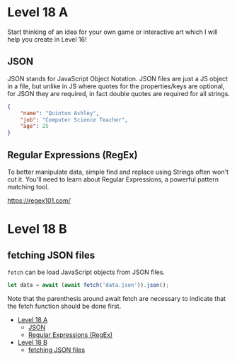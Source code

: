 # Level 18 A

Start thinking of an idea for your own game or interactive art which I will help you create in Level 16!

## JSON

JSON stands for JavaScript Object Notation. JSON files are just a JS object in a file, but unlike in JS where quotes for the properties/keys are optional, for JSON they are required, in fact double quotes are required for all strings.

```json
{
	"name": "Quinton Ashley",
	"job": "Computer Science Teacher",
	"age": 25
}
```

## Regular Expressions (RegEx)

To better manipulate data, simple find and replace using Strings often won't cut it. You'll need to learn about Regular Expressions, a powerful pattern matching tool.

https://regex101.com/

# Level 18 B

## fetching JSON files

`fetch` can be load JavaScript objects from JSON files.

```js
let data = await (await fetch('data.json')).json();
```

Note that the parenthesis around await fetch are necessary to indicate that the fetch function should be done first.

- [Level 18 A](#level-18-a)
	- [JSON](#json)
	- [Regular Expressions (RegEx)](#regular-expressions-regex)
- [Level 18 B](#level-18-b)
	- [fetching JSON files](#fetching-json-files)
